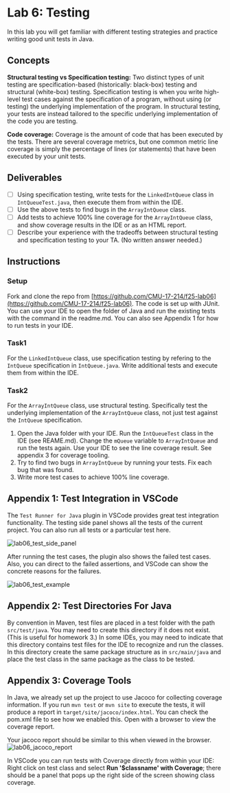# Lab 6: Testing

In this lab you will get familiar with different testing strategies and practice writing good unit tests in Java.

## Concepts

**Structural testing vs Specification testing:** Two distinct types of unit testing are specification-based (historically: black-box) testing and structural (white-box) testing. Specification testing is when you write high-level test cases against the specification of a program, without using (or testing) the underlying implementation of the program. In structural testing, your tests are instead tailored to the specific underlying implementation of the code you are testing.

**Code coverage:** Coverage is the amount of code that has been executed by the tests. There are several coverage metrics, but one common metric line coverage is simply the percentage of lines (or statements) that have been executed by your unit tests.

## Deliverables

- [ ] Using specification testing, write tests for the `LinkedIntQueue` class in `IntQueueTest.java`, then execute them from within the IDE.
- [ ] Use the above tests to find bugs in the `ArrayIntQueue` class.
- [ ] Add tests to achieve 100% line coverage for the `ArrayIntQueue` class, and show coverage results in the IDE or as an HTML report.
- [ ] Describe your experience with the tradeoffs between structural testing and specification testing to your TA. (No written answer needed.)

## Instructions

### Setup

Fork and clone the repo from [https://github.com/CMU-17-214/f25-lab06](https://github.com/CMU-17-214/f25-lab06).
The code is set up with JUnit. You can use your IDE to open the folder of Java and run the existing tests with the command in the readme.md. You can also see Appendix 1 for how to run tests in your IDE.

### Task1
For the `LinkedIntQueue` class, use specification testing by refering to the `IntQueue` specification in `IntQueue.java`.
Write additional tests and execute them from within the IDE.


### Task2
For the `ArrayIntQueue` class, use structural testing. Specifically test the underlying implementation of the `ArrayIntQueue` class, not just test against the `IntQueue` specification.

1. Open the Java folder with your IDE. Run the `IntQueueTest` class in the IDE (see REAME.md). Change the `mQueue` variable to `ArrayIntQueue` and run the tests again. Use your IDE to see the line coverage result. See appendix 3 for coverage tooling.
2. Try to find two bugs in `ArrayIntQueue` by running your tests. Fix each bug that was found.
3. Write more test cases to achieve 100% line coverage.

## Appendix 1: Test Integration in VSCode

The `Test Runner for Java` plugin in VSCode provides great test integration functionality. The testing side panel shows all the tests of the current project. You can also run all tests or a particular test here.

![lab06_test_side_panel](../labs/images/lab06/lab06_test_side_panel.png)

After running the test cases, the plugin also shows the failed test cases. Also, you can direct to the failed assertions, and VSCode can show the concrete reasons for the failures.

![lab06_test_example](../labs/images/lab06/lab06_test_example.png)

## Appendix 2: Test Directories For Java

By convention in Maven, test files are placed in a test folder with the path `src/test/java`. You may need to create this directory if it does not exist. (This is useful for homework 3.) In some IDEs, you may need to indicate that this directory contains test files for the IDE to recognize and run the classes. In this directory create the same package structure as in `src/main/java` and place the test class in the same package as the class to be tested.

## Appendix 3: Coverage Tools

In Java, we already set up the project to use Jacoco for collecting coverage information. If you run `mvn test` or `mvn site` to execute the tests, it will produce a report in `target/site/jacoco/index.html`. You can check the pom.xml file to see how we enabled this. Open with a browser to view the coverage report.

Your jacoco report should be similar to this when viewed in the browser.
![lab06_jacoco_report](../labs/images/lab06/lab06_jacoco_report.png)

In VSCode you can run tests with Coverage directly from within your IDE: Right click on test class and select **Run '$classname' with Coverage**; there should be a panel that pops up the right side of the screen showing class coverage.